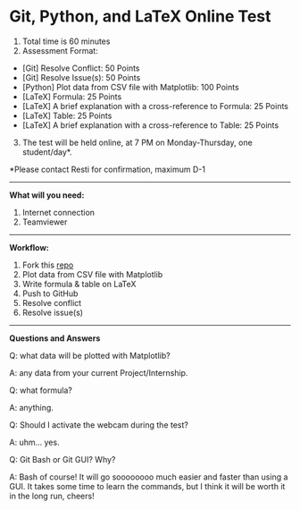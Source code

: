 # Git, Python, and LaTeX Online Test
1. Total time is 60 minutes
2. Assessment Format:
- [Git] Resolve Conflict: 50 Points
- [Git] Resolve Issue(s): 50 Points
- [Python] Plot data from CSV file with Matplotlib: 100 Points
- [LaTeX] Formula: 25 Points
- [LaTeX] A brief explanation with a cross-reference to Formula: 25 Points
- [LaTeX] Table: 25 Points
- [LaTeX] A brief explanation with a cross-reference to Table: 25 Points
3. The test will be held online, at 7 PM on Monday-Thursday, one student/day*.

*Please contact Resti for confirmation, maximum D-1

---
**What will you need:**
1. Internet connection
2. Teamviewer

---
**Workflow:**
1. Fork this [repo](https://github.com/GitPythonLatexTest/TA18-19)
2. Plot data from CSV file with Matplotlib
3. Write formula & table on LaTeX
4. Push to GitHub
5. Resolve conflict
6. Resolve issue(s)

----
**Questions and Answers**

Q: what data will be plotted with Matplotlib?

A: any data from your current Project/Internship.


Q: what formula?

A: anything.


Q: Should I activate the webcam during the test?

A: uhm… yes.


Q: Git Bash or Git GUI? Why?

A: Bash of course! It will go soooooooo much easier and faster than using a GUI. It takes some time to learn the commands, but I think it will be worth it in the long run, cheers!

